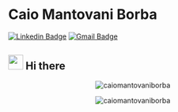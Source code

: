 # Caio Mantovani Borba
[![Linkedin Badge](https://img.shields.io/badge/-CaioMantovaniBorba-blue?style=flat-square&logo=Linkedin&logoColor=white&link=https://br.linkedin.com/in/caio-vin%C3%ADcius-mantovani-borba-762746b9)](https://br.linkedin.com/in/caio-vin%C3%ADcius-mantovani-borba-762746b9) 
[![Gmail Badge](https://img.shields.io/badge/-caiovmborba@gmail.com-c14438?style=flat-square&logo=Gmail&logoColor=white&link=mailto:caiovmborba@gmail.com)](mailto:fhugoduarte@gmail.com)

## <img src="https://media.giphy.com/media/hvRJCLFzcasrR4ia7z/giphy.gif" width="30px"> Hi there

<p align="center"> <img src="https://github-readme-stats.vercel.app/api?username=caiomantovaniborba&show_icons=true" alt="caiomantovaniborba" /> </p>


<p align="center"> <img src="https://github-readme-stats.vercel.app/api/top-langs/?username=caiomantovaniborba&count_private=true&layout=compact&langs_count=8&hide=html,css" alt="caiomantovaniborba" /> </p>
